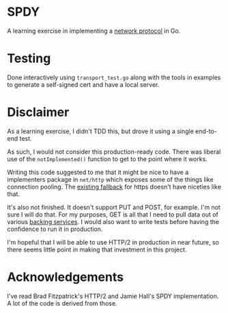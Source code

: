 # SPDY

A learning exercise in implementing a [network protocol](http://www.chromium.org/spdy/spdy-protocol/spdy-protocol-draft2) in Go.

# Testing

Done interactively using `transport_test.go` along with the tools in
examples to generate a self-signed cert and have a local server.

# Disclaimer

As a learning exercise, I didn't TDD this, but drove it using a single
end-to-end test.

As such, I would not consider this production-ready code. There was
liberal use of the `notImplemented()` function to get to the point
where it works.

Writing this code suggested to me that it might be nice to have a
implementers package in `net/http` which exposes some of the things
like connection pooling. The [existing fallback](https://github.com/jabley/spdy/blob/3ebe0224f91c066c52a7ce4d77f929ef32a1beac/transport.go#L63-L81) for https doesn't
have niceties like that.

It's also not finished. It doesn't support PUT and POST, for example.
I'm not sure I will do that. For my purposes, GET is all that I need to
pull data out of various [backing services](http://12factor.net/backing-services). I would also want to
write tests before having the confidence to run it in production.

I'm hopeful that I will be able to use HTTP/2 in production in near
future, so there seems little point in making that investment in this
project.

# Acknowledgements

I've read Brad Fitzpatrick's HTTP/2 and Jamie Hall's SPDY implementation. A lot of
the code is derived from those.

